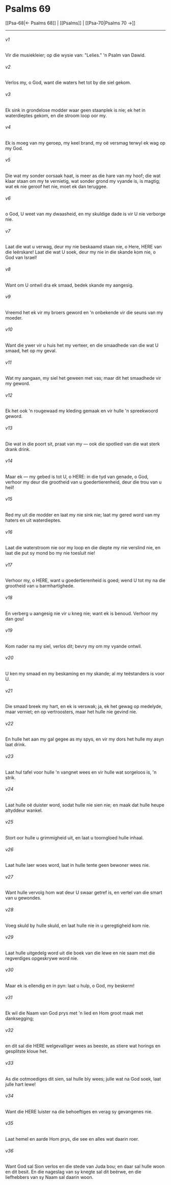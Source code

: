 # Psalms 69

[[Psa-68|← Psalms 68]] | [[Psalms]] | [[Psa-70|Psalms 70 →]]
***

###### v1
Vir die musiekleier; op die wysie van: "Lelies." 'n Psalm van Dawid. 
###### v2
Verlos my, o God, want die waters het tot by die siel gekom. 
###### v3
Ek sink in grondelose modder waar geen staanplek is nie; ek het in waterdieptes gekom, en die stroom loop oor my. 
###### v4
Ek is moeg van my geroep, my keel brand, my oë versmag terwyl ek wag op my God. 
###### v5
Die wat my sonder oorsaak haat, is meer as die hare van my hoof; die wat klaar staan om my te vernietig, wat sonder grond my vyande is, is magtig; wat ek nie geroof het nie, moet ek dan teruggee. 
###### v6
o God, U weet van my dwaasheid, en my skuldige dade is vir U nie verborge nie. 
###### v7
Laat die wat u verwag, deur my nie beskaamd staan nie, o Here, HERE van die leërskare! Laat die wat U soek, deur my nie in die skande kom nie, o God van Israel! 
###### v8
Want om U ontwil dra ek smaad, bedek skande my aangesig. 
###### v9
Vreemd het ek vir my broers geword en 'n onbekende vir die seuns van my moeder. 
###### v10
Want die ywer vir u huis het my verteer, en die smaadhede van die wat U smaad, het op my geval. 
###### v11
Wat my aangaan, my siel het geween met vas; maar dit het smaadhede vir my geword. 
###### v12
Ek het ook 'n rougewaad my kleding gemaak en vir hulle 'n spreekwoord geword. 
###### v13
Die wat in die poort sit, praat van my — ook die spotlied van die wat sterk drank drink. 
###### v14
Maar ek — my gebed is tot U, o HERE: in die tyd van genade, o God, verhoor my deur die grootheid van u goedertierenheid, deur die trou van u heil! 
###### v15
Red my uit die modder en laat my nie sink nie; laat my gered word van my haters en uit waterdieptes. 
###### v16
Laat die waterstroom nie oor my loop en die diepte my nie verslind nie, en laat die put sy mond bo my nie toesluit nie! 
###### v17
Verhoor my, o HERE, want u goedertierenheid is goed; wend U tot my na die grootheid van u barmhartighede. 
###### v18
En verberg u aangesig nie vir u kneg nie; want ek is benoud. Verhoor my dan gou! 
###### v19
Kom nader na my siel, verlos dit; bevry my om my vyande ontwil. 
###### v20
U ken my smaad en my beskaming en my skande; al my teëstanders is voor U. 
###### v21
Die smaad breek my hart, en ek is verswak; ja, ek het gewag op medelyde, maar verniet; en op vertroosters, maar het hulle nie gevind nie. 
###### v22
En hulle het aan my gal gegee as my spys, en vir my dors het hulle my asyn laat drink. 
###### v23
Laat hul tafel voor hulle 'n vangnet wees en vir hulle wat sorgeloos is, 'n strik. 
###### v24
Laat hulle oë duister word, sodat hulle nie sien nie; en maak dat hulle heupe altyddeur wankel. 
###### v25
Stort oor hulle u grimmigheid uit, en laat u toorngloed hulle inhaal. 
###### v26
Laat hulle laer woes word, laat in hulle tente geen bewoner wees nie. 
###### v27
Want hulle vervolg hom wat deur U swaar getref is, en vertel van die smart van u gewondes. 
###### v28
Voeg skuld by hulle skuld, en laat hulle nie in u geregtigheid kom nie. 
###### v29
Laat hulle uitgedelg word uit die boek van die lewe en nie saam met die regverdiges opgeskrywe word nie. 
###### v30
Maar ek is ellendig en in pyn: laat u hulp, o God, my beskerm! 
###### v31
Ek wil die Naam van God prys met 'n lied en Hom groot maak met danksegging; 
###### v32
en dit sal die HERE welgevalliger wees as beeste, as stiere wat horings en gesplitste kloue het. 
###### v33
As die ootmoediges dit sien, sal hulle bly wees; julle wat na God soek, laat julle hart lewe! 
###### v34
Want die HERE luister na die behoeftiges en verag sy gevangenes nie. 
###### v35
Laat hemel en aarde Hom prys, die see en alles wat daarin roer. 
###### v36
Want God sal Sion verlos en die stede van Juda bou; en daar sal hulle woon en dit besit. En die nageslag van sy knegte sal dit beërwe, en die liefhebbers van sy Naam sal daarin woon. 
